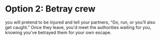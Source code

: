 # Option 2: Betray crew
you will pretend to be injured and tell your partners, “Go, run, or you’ll also get caught.” Once they leave, you'd meet the authorities waiting for you, knowing you’ve betrayed them for your own escape.